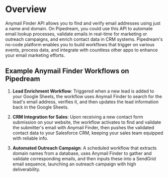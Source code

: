 # Overview

Anymail Finder API allows you to find and verify email addresses using just a name and domain. On Pipedream, you could use this API to automate email lookup processes, validate emails in real-time for marketing or outreach campaigns, and enrich contact data in CRM systems. Pipedream's no-code platform enables you to build workflows that trigger on various events, process data, and integrate with countless other apps to enhance your email marketing efforts.

## Example Anymail Finder Workflows on Pipedream

1. **Lead Enrichment Workflow**: Triggered when a new lead is added to your Google Sheets, the workflow uses Anymail Finder to search for the lead's email address, verifies it, and then updates the lead information back in the Google Sheets.

2. **CRM Integration for Sales**: Upon receiving a new contact form submission on your website, the workflow activates to find and validate the submitter's email with Anymail Finder, then pushes the validated contact data to your Salesforce CRM, keeping your sales team equipped with reliable info.

3. **Automated Outreach Campaign**: A scheduled workflow that extracts domain names from a database, uses Anymail Finder to gather and validate corresponding emails, and then inputs these into a SendGrid email sequence, launching an outreach campaign with high deliverability.
